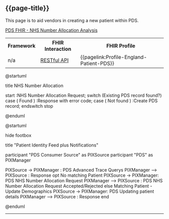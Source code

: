 ## {{page-title}}

This page is to aid vendors in creating a new patient within PDS.

[PDS FHIR - NHS Number Allocation Analysis](https://nhsd-confluence.digital.nhs.uk/display/DEMGRPH/PDS+FHIR+-+NHS+Number+Allocation+Analysis)

<table class="assets" title="PDS New Patient Framework, interaction and profile">
<tr>
<th>Framework</th>
<th>FHIR Interaction</th>
<th>FHIR Profile</th>
</tr>
<tr>
<td>n/a</td>
<td><a href="https://hl7.org/fhir/R4/http.html">RESTful API</a></td>
<td>{{pagelink:Profile-England-Patient-PDS}}</td>
</tr>
</table>

<plantuml>
@startuml


title NHS Number Allocation

start
:NHS Number Allocation Request;
switch (Existing PDS record found?)
case ( Found )
  :Response with error code;
case ( Not found )
  :Create PDS record;
endswitch
stop

@enduml
</plantuml>

<plantuml>
@startuml

hide footbox

title "Patient Identity Feed plus Notifications"

participant "PDS Consumer Source" as PIXSource
participant "PDS" as PIXManager

PIXSource -> PIXManager :  PDS Advanced Trace Querys
PIXManager --> PIXSource : Response
opt No matching Patient
  PIXSource -> PIXManager: PDS NHS Number Allocation Request
  PIXManager --> PIXSource : PDS NHS Number Allocation Request Accepted/Rejected
else Matching Patient - Update Demographics
  PIXSource -> PIXManager: PDS Updating patient details
  PIXManager --> PIXSource : Response
end


@enduml
</plantuml>

---

